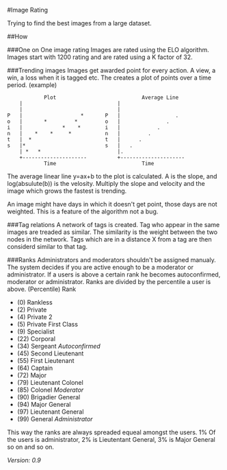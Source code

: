 #Image Rating

Trying to find the best images from a large dataset. 
 
##How

###One on One image rating
Images are rated using the ELO algorithm. Images start with 1200 rating and are rated using a K factor of 32.

###Trending images
Images get awarded point for every action. A view, a win, a loss when it is tagged etc. 
The creates a plot of points over a time period. (example)

				Plot							Average Line
		|								|
		|								|
	P	|                   *		P	|                  .
	o	|       *         *			o	|               .
	i	|             *    *		i	|            .
	n	|    *    *     *			n	|         .
	t	|  *						t	|      .
	s	|*							s	|   .
		| *   *							|.
		+---------------------			+---------------------
				Time							Time
			
The average linear line y=ax+b to the plot is calculated. A is the slope, and log(absulute(b)) is the velosity. 
Multiply the slope and velocity and the image which grows the fastest is trending.

An image might have days in which it doesn't get point, those days are not weighted. This is a feature of the algorithm not a bug.

###Tag relations
A network of tags is created. Tag who appear in the same images are treaded as similar. The similarity is the weight between the two nodes in the network.
Tags which are in a distance X from a tag are then considerd similar to that tag.

###Ranks
Administrators and moderators shouldn't be assigned manualy. The system decides if you are active enough to be a moderator or administrator.
If a users is above a certain rank he becomes autoconfirmed, moderator or administrator.
Ranks are divided by the percentile a user is above. 
(Percentile) Rank

+ (0) Rankless
+ (2) Private
+ (4) Private 2
+ (5) Private First Class
+ (9) Specialist
+ (22) Corporal
+ (34) Sergeant _Autoconfirmed_
+ (45) Second Lieutenant
+ (55) First Lieutenant
+ (64) Captain
+ (72) Major
+ (79) Lieutenant Colonel
+ (85) Colonel _Moderator_
+ (90) Brigadier General
+ (94) Major General
+ (97) Lieutenant General
+ (99) General _Administrator_

This way the ranks are always spreaded equeal amongst the users. 1% Of the users is administrator, 2% is Lieutentant General, 3% is Major General so on and so on.

_Version: 0.9_ 

